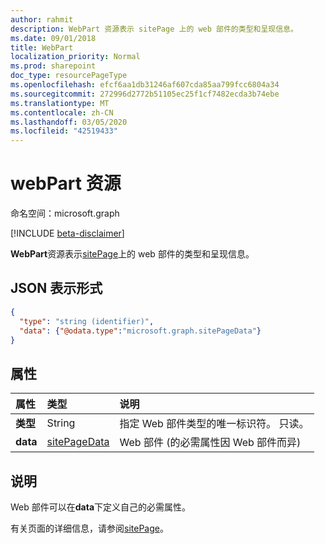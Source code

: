 ```yaml
---
author: rahmit
description: WebPart 资源表示 sitePage 上的 web 部件的类型和呈现信息。
ms.date: 09/01/2018
title: WebPart
localization_priority: Normal
ms.prod: sharepoint
doc_type: resourcePageType
ms.openlocfilehash: efcf6aa1db31246af607cda85aa799fcc6804a34
ms.sourcegitcommit: 272996d2772b51105ec25f1cf7482ecda3b74ebe
ms.translationtype: MT
ms.contentlocale: zh-CN
ms.lasthandoff: 03/05/2020
ms.locfileid: "42519433"
---
```

# <a name="webpart-resource"></a>webPart 资源

命名空间：microsoft.graph

[!INCLUDE [beta-disclaimer](../../includes/beta-disclaimer.md)]

**WebPart**资源表示[sitePage](sitepage.md)上的 web 部件的类型和呈现信息。

## <a name="json-representation"></a>JSON 表示形式

<!-- {
  "blockType": "resource",
  "optionalProperties": [  ],
  "@odata.type": "microsoft.graph.webPart"
}-->

```json
{
  "type": "string (identifier)",
  "data": {"@odata.type":"microsoft.graph.sitePageData"}
}
```

## <a name="properties"></a>属性

| 属性                | 类型             | 说明
|:------------------------|:-----------------|:----------------------------------
| **类型**                | String           | 指定 Web 部件类型的唯一标识符。 只读。
| **data**                | [sitePageData][] | Web 部件 (的必需属性因 Web 部件而异) 

[sitePageData]: sitepagedata.md

## <a name="remarks"></a>说明

Web 部件可以在**data**下定义自己的必需属性。

有关页面的详细信息，请参阅[sitePage](sitepage.md)。
<!--
{
  "type": "#page.annotation",
  "description": "Defines a control resource",
  "keywords": "",
  "section": "documentation",
  "tocPath": "Control",
  "suppressions": []
}
-->
